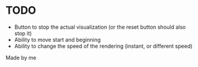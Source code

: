 # TODO

- Button to stop the actual visualization (or the reset button should also stop it)
- Ability to move start and beginning
- Ability to change the speed of the rendering (instant, or different speed)

Made by me
